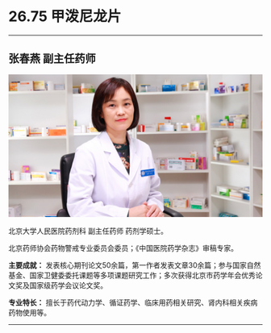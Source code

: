# 26.75 甲泼尼龙片

---

## 张春燕 副主任药师

![1685077533669](image/c26_075/1685077533669.png)

北京大学人民医院药剂科 副主任药师 药剂学硕士。

北京药师协会药物警戒专业委员会委员；《中国医院药学杂志》审稿专家。

**主要成就：** 发表核心期刊论文50余篇，第一作者发表文章30余篇；参与国家自然基金、国家卫健委委托课题等多项课题研究工作；多次获得北京市药学年会优秀论文奖及国家级药学会议论文奖。

**专业特长：** 擅长于药代动力学、循证药学、临床用药相关研究、肾内科相关疾病药物使用等。

---
